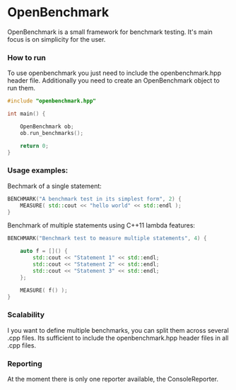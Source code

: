 # OpenBenchmark
OpenBenchmark is a small framework for benchmark testing. It's main focus is on simplicity for the user. 

### How to run
To use openbenchmark you just need to include the openbenchmark.hpp header file. Additionally you need to create an OpenBenchmark object to run them. 

``` cpp
#include "openbenchmark.hpp"

int main() {

	OpenBenchmark ob;
	ob.run_benchmarks();

	return 0;
}
```

### Usage examples:
Bechmark of a single statement:
``` cpp
BENCHMARK("A benchmark test in its simplest form", 2) {
	MEASURE( std::cout << "hello world" << std::endl );
}
```

Benchmark of multiple statements using C++11 lambda features:
``` cpp
BENCHMARK("Benchmark test to measure multiple statements", 4) {

	auto f = []() {
		std::cout << "Statement 1" << std::endl;
		std::cout << "Statement 2" << std::endl;
		std::cout << "Statement 3" << std::endl;
	};

	MEASURE( f() );
}
```

### Scalability
I you want to define multiple benchmarks, you can split them across several .cpp files. Its sufficient to include the openbenchmark.hpp header files in all .cpp files.

### Reporting
At the moment there is only one reporter available, the ConsoleReporter. 
